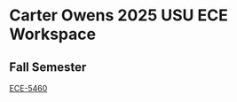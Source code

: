 # Carter Owens 2025 USU ECE Workspace

## Fall Semester
[ECE-5460](vlsi-design-automation/README.md)